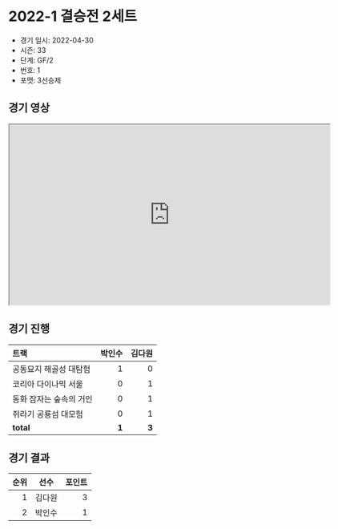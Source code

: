 # 2022-1 결승전 2세트

- 경기 일시: 2022-04-30
- 시즌: 33
- 단계: GF/2
- 번호: 1
- 포맷: 3선승제





## 경기 영상
<iframe width="640" height="360"
src="https://www.youtube.com/embed/KHiPSl9pK9k">
</iframe>

## 경기 진행

| 트랙 | 박인수 | 김다원 |
|:---|---:|---:|
| 공동묘지 해골성 대탐험 | 1 | 0 |
| 코리아 다이나믹 서울 | 0 | 1 |
| 동화 잠자는 숲속의 거인 | 0 | 1 |
| 쥐라기 공룡섬 대모험 | 0 | 1 |
| __total__ | __1__ | __3__ |




## 경기 결과

| 순위 | 선수 | 포인트 |
|---:|:---:|---:|
| 1 | 김다원 | 3 |
| 2 | 박인수 | 1 |

